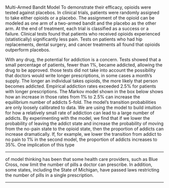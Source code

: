 Multi-Armed Bandit Model To demonstrate their efficacy, opioids were tested against placebos. In clinical trials, patients were randomly assigned to take either opioids or a placebo. The assignment of the opioid can be modeled as one arm of a two-armed bandit and the placebo as the other arm. At the end of treatment, each trial is classified as a success or a failure. Clinical tests found that patients who received opioids experienced (statistically) significantly less pain. Tests on patients who had hip replacements, dental surgery, and cancer treatments all found that opioids outperform placebos. 

With any drug, the potential for addiction is a concern. Tests showed that a small percentage of patients, fewer than 1%, became addicted, allowing the drug to be approved. those tests did not take into account the possibility that doctors would write longer prescriptions, in some cases a month’s supply. The longer an individual takes opioids, the more likely that person becomes addicted. Empirical addiction rates exceeded 2.5% for patients with longer prescriptions. The Markov model shown in the box below shows how an increase in those rates from 1% to 2.5% can increase the equilibrium number of addicts 5-fold. The model’s transition probabilities are only loosely calibrated to data. We are using the model to build intuition for how a relatively small rate of addiction can lead to a large number of addicts. By experimenting with the model, we find that if we lower the probability of leaving the addict state and increase the probability of moving from the no-pain state to the opioid state, then the proportion of addicts can increase dramatically. If, for example, we lower the transition from addict to no pain to 1% in the second model, the proportion of addicts increases to 35%. One implication of this type 

---

of model thinking has been that some health care providers, such as Blue Cross, now limit the number of pills a doctor can prescribe. In addition, some states, including the State of Michigan, have passed laws restricting the number of pills in a single prescription. 

---